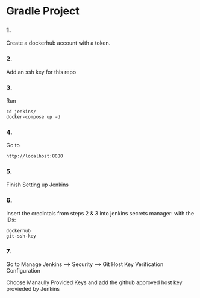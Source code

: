 # Gradle Project

### 1. 
Create a dockerhub account with a token.

### 2.
Add an ssh key for this repo

### 3. 
Run 

```
cd jenkins/
docker-compose up -d
```

### 4.
Go to 

```
http://localhost:8080
```

### 5.
Finish Setting up Jenkins


### 6. 
Insert the credintals from steps 2 & 3 into jenkins secrets manager:
with the IDs:

```
dockerhub
git-ssh-key
```

### 7.
Go to Manage Jenkins --> Security --> Git Host Key Verification Configuration

Choose Manaully Provided Keys and add the github approved host key provieded by Jenkins
